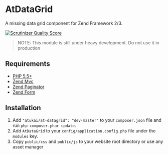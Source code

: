 # AtDataGrid

A missing data grid component for Zend Framework 2/3.

[![Scrutinizer Quality Score](https://scrutinizer-ci.com/g/atukai/AtDataGrid/badges/quality-score.png?s=f9e828e623137b09a68dbf29612351d610724282)](https://scrutinizer-ci.com/g/atukai/AtDataGrid/)

>NOTE: This module is still under heavy development. Do not use it in production

## Requirements

* [PHP 5.5+](http://php.net)
* [Zend Mvc](https://github.com/zendframework/zend-mvc)
* [Zend Paginator](https://github.com/zendframework/zend-paginator)
* [Zend Form](https://github.com/zendframework/zend-form)

## Installation

 1. Add `"atukai/at-datagrid": "dev-master"` to your `composer.json` file and run `php composer.phar update`.
 2. Add `AtDataGrid` to your `config/application.config.php` file under the `modules` key.
 3. Copy `public/css` and `public/js` to your website root directory or use any asset manager